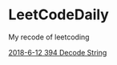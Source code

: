 # LeetCodeDaily
My recode of leetcoding

[2018-6-12 394 Decode String](https://github.com/vivi3nli/LeetCodeDaily/blob/master/394_Decode_String_20180612.py)

